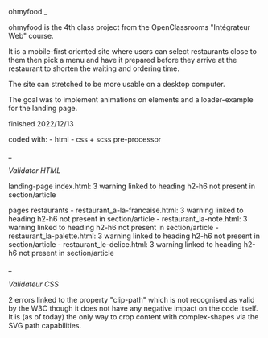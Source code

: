 ohmyfood
_

ohmyfood is the 4th class project from the OpenClassrooms "Intégrateur Web" course.

It is a mobile-first oriented site where users can select restaurants close to them then pick a menu and have it prepared before they arrive at the restaurant to shorten the waiting and ordering time.

The site can stretched to be more usable on a desktop computer.

The goal was to implement animations on elements and a loader-example for the landing page.

finished 2022/12/13

coded with:
    - html
    - css + scss pre-processor

_

_Validator HTML_

landing-page
    index.html: 3 warning linked to heading h2-h6 not present in section/article

pages restaurants
    - restaurant_a-la-francaise.html: 3 warning linked to heading h2-h6 not present in section/article
    - restaurant_la-note.html: 3 warning linked to heading h2-h6 not present in section/article
    - restaurant_la-palette.html: 3 warning linked to heading h2-h6 not present in section/article
    - restaurant_le-delice.html: 3 warning linked to heading h2-h6 not present in section/article

_

_Validateur CSS_

2 errors linked to the property "clip-path" which is not recognised as valid by the W3C though it does not have any negative impact on the code itself. It is (as of today) the only way to crop content with complex-shapes via the SVG path capabilities.